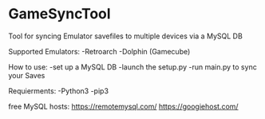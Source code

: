# GameSyncTool
Tool for syncing Emulator savefiles to multiple devices via a MySQL DB

Supported Emulators:
-Retroarch
-Dolphin (Gamecube)

How to use:
-set up a MySQL DB
-launch the setup.py
-run main.py to sync your Saves

Requierments:
-Python3
-pip3


free MySQL hosts:
https://remotemysql.com/
https://googiehost.com/

